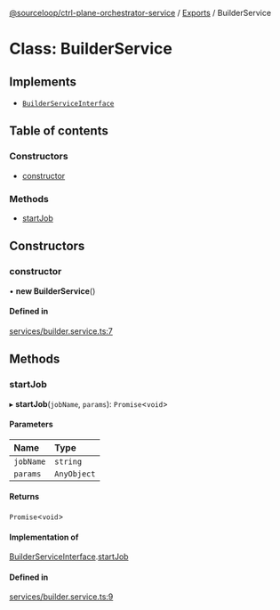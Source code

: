 [@sourceloop/ctrl-plane-orchestrator-service](../README.md) / [Exports](../modules.md) / BuilderService

# Class: BuilderService

## Implements

- [`BuilderServiceInterface`](../interfaces/BuilderServiceInterface.md)

## Table of contents

### Constructors

- [constructor](BuilderService.md#constructor)

### Methods

- [startJob](BuilderService.md#startjob)

## Constructors

### constructor

• **new BuilderService**()

#### Defined in

[services/builder.service.ts:7](https://github.com/sourcefuse/arc-saas/blob/5e03dcb/services/orchestrator-service/src/services/builder.service.ts#L7)

## Methods

### startJob

▸ **startJob**(`jobName`, `params`): `Promise`<`void`\>

#### Parameters

| Name | Type |
| :------ | :------ |
| `jobName` | `string` |
| `params` | `AnyObject` |

#### Returns

`Promise`<`void`\>

#### Implementation of

[BuilderServiceInterface](../interfaces/BuilderServiceInterface.md).[startJob](../interfaces/BuilderServiceInterface.md#startjob)

#### Defined in

[services/builder.service.ts:9](https://github.com/sourcefuse/arc-saas/blob/5e03dcb/services/orchestrator-service/src/services/builder.service.ts#L9)

